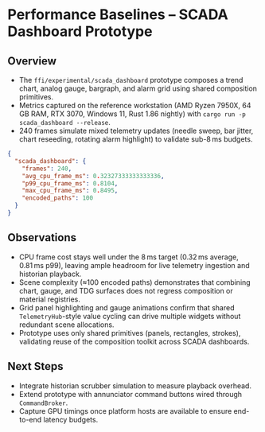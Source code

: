 # Performance Baselines – SCADA Dashboard Prototype

## Overview
- The `ffi/experimental/scada_dashboard` prototype composes a trend chart, analog gauge, bargraph, and alarm grid using shared composition primitives.
- Metrics captured on the reference workstation (AMD Ryzen 7950X, 64 GB RAM, RTX 3070, Windows 11, Rust 1.86 nightly) with `cargo run -p scada_dashboard --release`.
- 240 frames simulate mixed telemetry updates (needle sweep, bar jitter, chart reseeding, rotating alarm highlight) to validate sub-8 ms budgets.

```json
{
  "scada_dashboard": {
    "frames": 240,
    "avg_cpu_frame_ms": 0.32327333333333336,
    "p99_cpu_frame_ms": 0.8104,
    "max_cpu_frame_ms": 0.8495,
    "encoded_paths": 100
  }
}
```

## Observations
- CPU frame cost stays well under the 8 ms target (0.32 ms average, 0.81 ms p99), leaving ample headroom for live telemetry ingestion and historian playback.
- Scene complexity (≈100 encoded paths) demonstrates that combining chart, gauge, and TDG surfaces does not regress composition or material registries.
- Grid panel highlighting and gauge animations confirm that shared `TelemetryHub`-style value cycling can drive multiple widgets without redundant scene allocations.
- Prototype uses only shared primitives (panels, rectangles, strokes), validating reuse of the composition toolkit across SCADA dashboards.

## Next Steps
- Integrate historian scrubber simulation to measure playback overhead.
- Extend prototype with annunciator command buttons wired through `CommandBroker`.
- Capture GPU timings once platform hosts are available to ensure end-to-end latency budgets.
